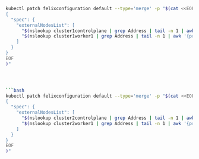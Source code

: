 ```bash
kubectl patch felixconfiguration default --type='merge' -p "$(cat <<EOF
{
  "spec": {
    "externalNodesList": [
      "$(nslookup cluster1controlplane | grep Address | tail -n 1 | awk '{print $2}')/32",
      "$(nslookup cluster1worker1 | grep Address | tail -n 1 | awk '{print $2}')/32"
    ]
  }
}
EOF
)"




```bash
kubectl patch felixconfiguration default --type='merge' -p "$(cat <<EOF
{
  "spec": {
    "externalNodesList": [
      "$(nslookup cluster2controlplane | grep Address | tail -n 1 | awk '{print $2}')/32",
      "$(nslookup cluster2worker1 | grep Address | tail -n 1 | awk '{print $2}')/32"
    ]
  }
}
EOF
)"
